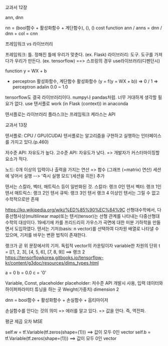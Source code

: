 교과서 12장

ann, dnn

nn = (bool함수 + 활성화함수 + 계단함수), (), ()
cost function
ann / anns = dnn / dnn + col = cnn


프레임워크 vs 라이브러리

프레임워크: 틀. 정해진 틀에 우리가 맞춘다. (ex. Flask)
라이브러리: 도구. 도구를 가져다가 우리가 만든다. (ex. tensorflow)
==> 스프링의 경우 use라이브러리(디펜던시)

function y = WX + b
+ perceptron 활성화함수, 계단함수
활성화함수 (y = f(y = WX + b)) => 0 / 1 => perceptron
adalin 0.0 ~ 1.0

tensorflow도 결국 라이브러리이다. numpy나 pandas처럼. 너무 거대하게 생각할 필요가 없다.
use 텐서플로
work (in Flask (context)) in anaconda

텐서플로는 라이브러리
플라스크는 프레임워크
케라스는 API

교과서 13장

텐서플로: CPU / GPU(CUDA)
텐서플로는 알고리즘을 구현하고 실행하는 인터페이스를 가지고 있다.(p.460)

저수준 API: 자유도가 높다.
고수준 API: 자유도가 낮다. => 개발자가 커스터마이징할 요소가 적다.

노드: 0개 이상의 입력이나 출력을 가지는 연산 => 함수 (그래프 (=matrix) 연산)
세션에 넣어서 실행 --> '즉시 실행 모드'(세션을 히든) 추가

텐서는 스칼라, 벡터, 매트릭스 등이 일반화된 것.
스칼라: 랭크 0인 텐서
벡터: 랭크 1인 텐서
매트릭스: 랭크 2인 텐서
큐빅: 랭크 3인 텐서
랭크 4 이상인 텐서는 그릴 수 없고 수학적으로만 존재

https://ko.wikipedia.org/wiki/%ED%85%90%EC%84%9C
선형대수학에서, 다중선형사상(multilinear map)또는 텐서(tensor)는 
선형 관계를 나타내는 다중선형대수학의 대상이다.
19세기에 카를 프리드리히 가우스가 곡면에 대한 미분 기하학을 만들면서 도입하였다.
텐서는 기저(basis: n vector)를 선택하여 다차원 배열로 나타낼 수 있으며,
기저를 바꾸는 변환 법칙이 존재한다.

랭크가 곧 위 문장에서의 기저. 독립적 vector의 카운팅이자 variable한 차원의 단위 
t = [[1, 2, 3], [4, 5, 6], [7, 8, 9]] ==> 랭크 2
https://tensorflowkorea.gitbooks.io/tensorflow-kr/content/g3doc/resources/dims_types.html

a = 0
b = 0.0
c = '0'

Variable, Const, placeholder
placeholder: 저수준 API 개발시 사용, 입력 데이터와 하이퍼파라미터 튜닝을 하는 곳
Weight(가중치) dimension 2

dnn = bool함수 + 활성화함수 + 손실함수 + 옵티마이저

손실함수를 안다는 것의 의미 => 에러를 알고 있다. => 값을 안다. 즉, 역전파.

평균 제곱 오차 MSE

self.w = tf.Variable(tf.zeros(shape=(1))) ==> 값이 모두 0인 vector
self.b = tf.Variable(tf.zeros(shape=(1))) ==> 값이 모두 0인 vector
